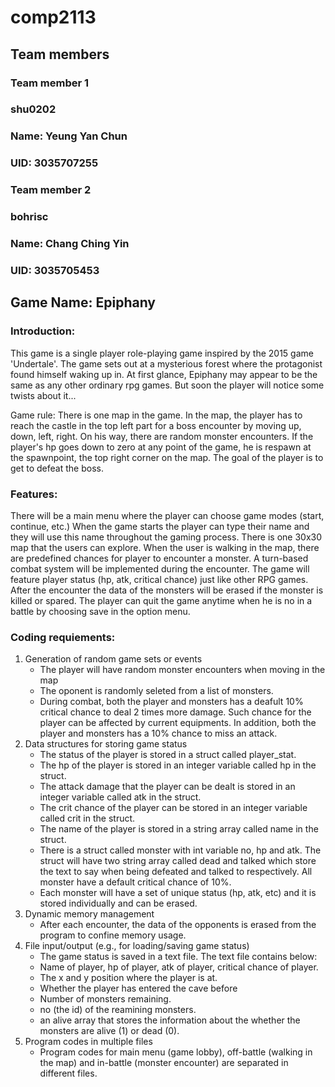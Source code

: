 # comp2113
## Team members
### Team member 1
### shu0202
### Name: Yeung Yan Chun
### UID: 3035707255
### Team member 2
### bohrisc
### Name: Chang Ching Yin
### UID: 3035705453
## Game Name: Epiphany
### Introduction:
This game is a single player role-playing game inspired by the 2015 game 'Undertale'. The game sets out at a mysterious forest where the protagonist found himself waking up in. At first glance, Epiphany may appear to be the same as any other ordinary rpg games. But soon the player will notice some twists about it...

Game rule: There is one map in the game. In the map, the player has to reach the castle in the top left part for a boss encounter by moving up, down, left, right. On his way, there are random monster encounters. If the player's hp goes down to zero at any point of the game, he is respawn at the spawnpoint, the top right corner on the map. The goal of the player is to get to defeat the boss.

### Features:
There will be a main menu where the player can choose game modes (start, continue, etc.) When the game starts the player can type their name and they will use this name throughout the gaming process. There is one 30x30 map that the users can explore. When the user is walking in the map, there are predefined chances for player to encounter a monster. A turn-based combat system will be implemented during the encounter. The game will feature player status (hp, atk, critical chance) just like other RPG games. After the encounter the data of the monsters will be erased if the monster is killed or spared. The player can quit the game anytime when he is no in a battle by choosing save in the option menu. 

### Coding requiements:
1. Generation of random game sets or events
   - The player will have random monster encounters when moving in the map
   - The oponent is randomly seleted from a list of monsters.
   - During combat, both the player and monsters has a deafult 10% critical chance to deal 2 times more damage. Such chance for the player can be affected by current equipments. In addition, both the player and monsters has a 10% chance to miss an attack.
2. Data structures for storing game status
   - The status of the player is stored in a struct called player_stat.
   - The hp of the player is stored in an integer variable called hp in the struct.
   - The attack damage that the player can be dealt is stored in an integer variable called atk in the struct.
   - The crit chance of the player can be stored in an integer variable called crit in the struct.
   - The name of the player is stored in a string array called name in the struct.
   - There is a struct called monster with int variable no, hp and atk. The struct will have two string array called dead and talked which store the text to say when being defeated and talked to respectively. All monster have a default critical chance of 10%.
   - Each monster will have a set of unique status (hp, atk, etc) and it is stored individually and can be erased.
3. Dynamic memory management
   - After each encounter, the data of the opponents is erased from the program to confine memory usage.
4. File input/output (e.g., for loading/saving game status)
   - The game status is saved in a text file. The text file contains below:
   - Name of player, hp of player, atk of player, critical chance of player.
   - The x and y position where the player is at. 
   - Whether the player has entered the cave before
   - Number of monsters remaining.
   - no (the id) of the reamining monsters. 
   - an alive array that stores the information about the whether the monsters are alive (1) or dead (0).
5. Program codes in multiple files
   - Program codes for main menu (game lobby), off-battle (walking in the map) and in-battle (monster encounter) 
     are separated in different files.

